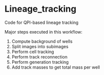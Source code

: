 # Lineage_tracking
Code for QPI-based lineage tracking

Major steps executed in this workflow:
1) Compute background of wells
2) Split images into subimages
3) Perform cell tracking
4) Perform track reconnection
5) Perform generation tracking
6) Add track masses to get total mass per well
